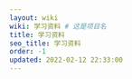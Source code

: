 ```yaml
---
layout: wiki
wiki: 学习资料 # 这是项目名
title: 学习资料
seo_title: 学习资料
order: -1
updated: 2022-02-12 22:33:00
---
```



